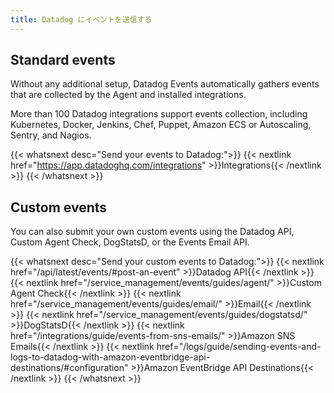 ```yaml
---
title: Datadog にイベントを送信する
---
```


## Standard events
Without any additional setup, Datadog Events automatically gathers events that are collected by the Agent and installed integrations.

More than 100 Datadog integrations support events collection, including Kubernetes, Docker, Jenkins, Chef, Puppet, Amazon ECS or Autoscaling, Sentry, and Nagios.

{{< whatsnext desc="Send your events to Datadog:">}}
    {{< nextlink href="https://app.datadoghq.com/integrations" >}}Integrations{{< /nextlink >}}
{{< /whatsnext >}}

## Custom events
You can also submit your own custom events using the Datadog API, Custom Agent Check, DogStatsD, or the Events Email API.

{{< whatsnext desc="Send your custom events to Datadog:">}}
    {{< nextlink href="/api/latest/events/#post-an-event" >}}Datadog API{{< /nextlink >}}
    {{< nextlink href="/service_management/events/guides/agent/" >}}Custom Agent Check{{< /nextlink >}}
    {{< nextlink href="/service_management/events/guides/email/" >}}Email{{< /nextlink >}}
    {{< nextlink href="/service_management/events/guides/dogstatsd/" >}}DogStatsD{{< /nextlink >}}
    {{< nextlink href="/integrations/guide/events-from-sns-emails/" >}}Amazon SNS Emails{{< /nextlink >}}
    {{< nextlink href="/logs/guide/sending-events-and-logs-to-datadog-with-amazon-eventbridge-api-destinations/#configuration" >}}Amazon EventBridge API Destinations{{< /nextlink >}}
{{< /whatsnext >}}